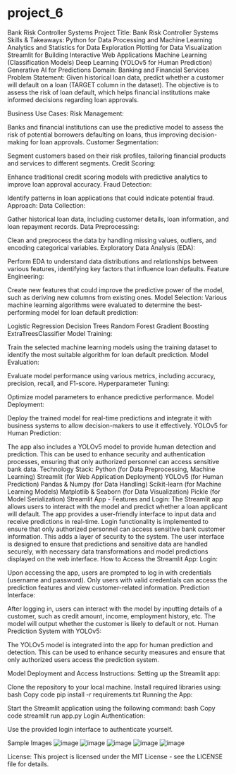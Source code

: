 # project_6
Bank Risk Controller Systems
Project Title: Bank Risk Controller Systems
Skills & Takeaways:
Python for Data Processing and Machine Learning
Analytics and Statistics for Data Exploration
Plotting for Data Visualization
Streamlit for Building Interactive Web Applications
Machine Learning (Classification Models)
Deep Learning (YOLOv5 for Human Prediction)
Generative AI for Predictions
Domain:
Banking and Financial Services
Problem Statement:
Given historical loan data, predict whether a customer will default on a loan (TARGET column in the dataset). The objective is to assess the risk of loan default, which helps financial institutions make informed decisions regarding loan approvals.

Business Use Cases:
Risk Management:

Banks and financial institutions can use the predictive model to assess the risk of potential borrowers defaulting on loans, thus improving decision-making for loan approvals.
Customer Segmentation:

Segment customers based on their risk profiles, tailoring financial products and services to different segments.
Credit Scoring:

Enhance traditional credit scoring models with predictive analytics to improve loan approval accuracy.
Fraud Detection:

Identify patterns in loan applications that could indicate potential fraud.
Approach:
Data Collection:

Gather historical loan data, including customer details, loan information, and loan repayment records.
Data Preprocessing:

Clean and preprocess the data by handling missing values, outliers, and encoding categorical variables.
Exploratory Data Analysis (EDA):

Perform EDA to understand data distributions and relationships between various features, identifying key factors that influence loan defaults.
Feature Engineering:

Create new features that could improve the predictive power of the model, such as deriving new columns from existing ones.
Model Selection: Various machine learning algorithms were evaluated to determine the best-performing model for loan default prediction:

Logistic Regression
Decision Trees
Random Forest
Gradient Boosting
ExtraTreesClassifier
Model Training:

Train the selected machine learning models using the training dataset to identify the most suitable algorithm for loan default prediction.
Model Evaluation:

Evaluate model performance using various metrics, including accuracy, precision, recall, and F1-score.
Hyperparameter Tuning:

Optimize model parameters to enhance predictive performance.
Model Deployment:

Deploy the trained model for real-time predictions and integrate it with business systems to allow decision-makers to use it effectively.
YOLOv5 for Human Prediction:

The app also includes a YOLOv5 model to provide human detection and prediction. This can be used to enhance security and authentication processes, ensuring that only authorized personnel can access sensitive bank data.
Technology Stack:
Python (for Data Preprocessing, Machine Learning)
Streamlit (for Web Application Deployment)
YOLOv5 (for Human Prediction)
Pandas & Numpy (for Data Handling)
Scikit-learn (for Machine Learning Models)
Matplotlib & Seaborn (for Data Visualization)
Pickle (for Model Serialization)
Streamlit App - Features and Login:
The Streamlit app allows users to interact with the model and predict whether a loan applicant will default.
The app provides a user-friendly interface to input data and receive predictions in real-time.
Login functionality is implemented to ensure that only authorized personnel can access sensitive bank customer information. This adds a layer of security to the system.
The user interface is designed to ensure that predictions and sensitive data are handled securely, with necessary data transformations and model predictions displayed on the web interface.
How to Access the Streamlit App:
Login:

Upon accessing the app, users are prompted to log in with credentials (username and password).
Only users with valid credentials can access the prediction features and view customer-related information.
Prediction Interface:

After logging in, users can interact with the model by inputting details of a customer, such as credit amount, income, employment history, etc.
The model will output whether the customer is likely to default or not.
Human Prediction System with YOLOv5:

The YOLOv5 model is integrated into the app for human prediction and detection.
This can be used to enhance security measures and ensure that only authorized users access the prediction system.

Model Deployment and Access Instructions:
Setting up the Streamlit app:

Clone the repository to your local machine.
Install required libraries using:
bash
Copy code
pip install -r requirements.txt
Running the App:

Start the Streamlit application using the following command:
bash
Copy code
streamlit run app.py
Login Authentication:

Use the provided login interface to authenticate yourself.

Sample Images
![image](https://github.com/user-attachments/assets/3e422739-1491-4295-9034-5d91d2d59f28)
![image](https://github.com/user-attachments/assets/67cbbec9-9f73-48e0-8e6e-a31214fe59e8)
![image](https://github.com/user-attachments/assets/1310ed73-74c5-45e5-a4de-86859e8937d8)
![image](https://github.com/user-attachments/assets/8e566896-c75d-4df5-b811-2fb2683fba79)
![image](https://github.com/user-attachments/assets/e1357c55-de32-425b-bc93-5c1100d7648a)






License:
This project is licensed under the MIT License - see the LICENSE file for details.
